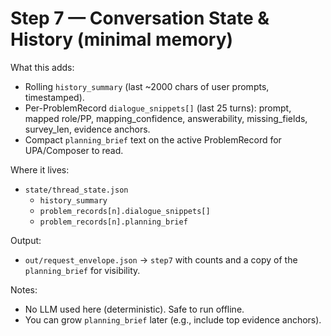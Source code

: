 # Step 7 — Conversation State & History (minimal memory)

What this adds:
- Rolling `history_summary` (last ~2000 chars of user prompts, timestamped).
- Per-ProblemRecord `dialogue_snippets[]` (last 25 turns): prompt, mapped role/PP, mapping_confidence, answerability, missing_fields, survey_len, evidence anchors.
- Compact `planning_brief` text on the active ProblemRecord for UPA/Composer to read.

Where it lives:
- `state/thread_state.json`
  - `history_summary`
  - `problem_records[n].dialogue_snippets[]`
  - `problem_records[n].planning_brief`

Output:
- `out/request_envelope.json` → `step7` with counts and a copy of the `planning_brief` for visibility.

Notes:
- No LLM used here (deterministic). Safe to run offline.
- You can grow `planning_brief` later (e.g., include top evidence anchors).
